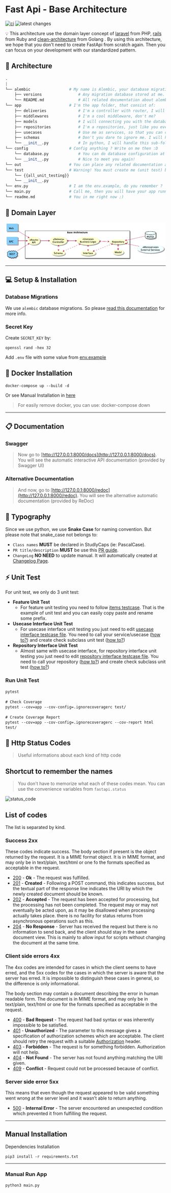 # Fast Api - Base Architecture

[![ci](https://github.com/coroo/base-architecture/workflows/ci/badge.svg?branch=master)](../../actions)
![latest changes](https://github.com/coroo/base-architecture/workflows/latest%20changes/badge.svg?branch=develop)

:bulb: This architecture use the domain layer concept of [laravel](https://laravel.com/) from PHP, [rails](https://rubyonrails.org/) from Ruby and [clean-architecture](https://github.com/bxcodec/go-clean-arch#the-diagram) from Golang . By using this architecture, we hope that you don't need to create FastApi from scratch again. Then you can focus on your development with our standardized pattern.

## :man_dancing: Architecture

```python
.
|
└── alembic                 # My name is Alembic, your database migration manager
    ├── versions                # Any migration database stored at me.
    └── README.md               # All related documentation about alembic stored at me, so please read me
└── app                     # I'm the app folder, that consist of:
    ├── deliveries              # I'm a controller with router, I will delivery your request :)
    ├── middlewares             # I'm a cool middleware, don't me?
    ├── models                  # I will connecting you with the database structure
    ├── repositories            # I'm a repositories, just like you ever know ;)
    ├── usecases                # Use me as services, so that you can create any usecases!
    ├── schemas                 # Don't you dare to ignore me. I will help all of data structure
    └── __init__.py             # In python, I will handle this sub-folder, so that you can easily calling them
└── config                  # Config anything ? Write on me then :D
    └── database.py             # You can do database configuration at me. Remember that!
    └── __init__.py             # Nice to meet you again!
└── out                     # You can place any related documentation at me, e.g. changelog, PR guide, etc.
└── test                    # Warning! You must create me (unit test) before ask them!
    └── {{all_unit_testing}}
    └── __init__.py
└── env.py                  # I am the env.example, do you remember ?
└── main.py                 # Call me, then you will have your app running :3
└── readme.md               # You in me right now ;)
```

## :pushpin: Domain Layer

![diagram](out/domain-layer/base-architecture.png)

---

## :computer: Setup & Installation

### Database Migrations

We use `alembic` database migrations. So please [read this documentation](alembic) for more info.

### Secret Key

Create `SECRET_KEY` by:

```
openssl rand -hex 32
```

Add `.env` file with some value from [env.example](env.py)

## :rocket: Docker Installation

```
docker-compose up --build -d
```

Or see Manual Installation in [here](#manual-installation)

> For easily remove docker, you can use: docker-compose down

---

## :clipboard: Documentation

### Swagger

> Now go to [http://127.0.0.1:8000/docs](http://127.0.0.1:8000/docs).
> You will see the automatic interactive API documentation (provided by Swagger UI)

### Alternative Documentation

> And now, go to [http://127.0.0.1:8000/redoc](http://127.0.0.1:8000/redoc).
> You will see the alternative automatic documentation (provided by ReDoc)

## :pencil: Typography

Since we use python, we use **Snake Case** for naming convention. But please note that snake_case not belongs to:

- `Class names` **MUST** be declared in StudlyCaps (ie: PascalCase).
- `PR title/description` **MUST** be use this [PR guide](out/pull_request.md).
- `ChangeLog` **NO NEED** to update manual. It will automatically created at [Changelog Page](out/changelog.md).

## :zap: Unit Test

For unit test, we only do 3 unit test:
- **Feature Unit Test**
    - For feature unit testing you need to follow [items testcase](test/routes/items_test.py). That is the example of unit test and you can easily copy paste and rename some prefix.
- **Usecase Interface Unit Test**
    - For usecase interface unit testing you just need to edit [usecase interface testcase file](test/interfaces/service_interface_test.py). You need to call your service/usecase ([how to?](test/interfaces/service_interface_test.py#L5)) and create check subclass unit test ([how to?](test/interfaces/service_interface_test.py#L9-L10))
- **Repository Interface Unit Test**
    - Almost same with usecase interface, for repository interface unit testing you just need to edit [repository interface testcase file](test/interfaces/repository_interface_test.py). You need to call your repository ([how to?](test/interfaces/repository_interface_test.py#L5)) and create check subclass unit test ([how to?](test/interfaces/repository_interface_test.py#L9-L10))

### Run Unit Test

```console
pytest

# Check Coverage
pytest --cov=app --cov-config=.ignorecoveragerc test/

# Create Coverage Report
pytest --cov=app --cov-config=.ignorecoveragerc --cov-report html test/
```
    

## :traffic_light: Http Status Codes

> Useful informations about each kind of http code

## Shortcut to remember the names

> You don't have to memorize what each of these codes mean. You can use the convenience variables from `fastapi.status`

![status_code](https://fastapi.tiangolo.com/img/tutorial/response-status-code/image02.png)

## List of codes

The list is separated by kind.

### Success 2xx

These codes indicate success. The body section if present is the object returned by the request. It is a MIME format object. It is in MIME format, and may only be in text/plain, text/html or one fo the formats specified as acceptable in the request.

- [200](http://httpstatus.es/200) - **Ok** - The request was fulfilled.
- [201](http://httpstatus.es/201) - **Created** - Following a POST command, this indicates success, but the textual part of the response line indicates the URI by which the newly created document should be known.
- [202](http://httpstatus.es/202) - **Accepted** - The request has been accepted for processing, but the processing has not been completed. The request may or may not eventually be acted upon, as it may be disallowed when processing actually takes place. there is no facility for status returns from asynchronous operations such as this.
- [204](http://httpstatus.es/204) - **No Response** - Server has received the request but there is no information to send back, and the client should stay in the same document view. This is mainly to allow input for scripts without changing the document at the same time.

### Client side errors 4xx

The 4xx codes are intended for cases in which the client seems to have erred, and the 5xx codes for the cases in which the server is aware that the server has erred. It is impossible to distinguish these cases in general, so the difference is only informational.

The body section may contain a document describing the error in human readable form. The document is in MIME format, and may only be in text/plain, text/html or one for the formats specified as acceptable in the request.

- [400](http://httpstatus.es/400) - **Bad Request** - The request had bad syntax or was inherently impossible to be satisfied.
- [401](http://httpstatus.es/401) - **Unauthorized** - The parameter to this message gives a specification of authorization schemes which are acceptable. The client should retry the request with a suitable [Authorization](http://www.w3.org/Protocols/HTTP/HTRQ_Headers.html#z9) header.
- [403](http://httpstatus.es/403) - **Forbidden** - The request is for something forbidden. Authorization will not help.
- [404](http://httpstatus.es/404) - **Not Found** - The server has not found anything matching the URI given.
- [409](http://httpstatus.es/409) - **Conflict** - Request could not be processed because of conflict.

### Server side error 5xx

This means that even though the request appeared to be valid something went wrong at the server level and it wasn’t able to return anything.

- [500](http://httpstatus.es/500) - **Internal Error** - The server encountered an unexpected condition which prevented it from fulfilling the request.

---

## Manual Installation

Dependencies Installation

```console
pip3 install -r requirements.txt
```

---

### Manual Run App

```console
python3 main.py
```
